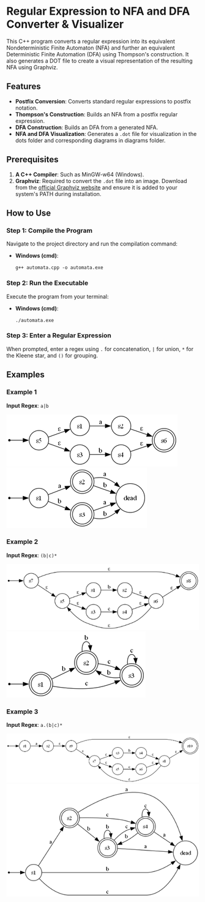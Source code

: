 # Regular Expression to NFA and DFA Converter & Visualizer

This C++ program converts a regular expression into its equivalent Nondeterministic Finite Automaton (NFA) and further an equivalent Deterministic Finite Automation (DFA) using Thompson's construction. It also generates a DOT file to create a visual representation of the resulting NFA using Graphviz.

## Features

* **Postfix Conversion**: Converts standard regular expressions to postfix notation.
* **Thompson's Construction**: Builds an NFA from a postfix regular expression.
* **DFA Construction**: Builds an DFA from a generated NFA.
* **NFA and DFA Visualization**: Generates a `.dot` file for visualization in the dots folder and corresponding diagrams in diagrams folder.

## Prerequisites

1.  **A C++ Compiler**: Such as MinGW-w64 (Windows).
2.  **Graphviz**: Required to convert the `.dot` file into an image. Download from the [official Graphviz website](https://graphviz.org/download/) and ensure it is added to your system's PATH during installation.

## How to Use

### Step 1: Compile the Program
Navigate to the project directory and run the compilation command:

* **Windows (cmd)**:
    ```
    g++ automata.cpp -o automata.exe
    ```

### Step 2: Run the Executable
Execute the program from your terminal:

* **Windows (cmd)**:
    ```
    ./automata.exe
    ```

### Step 3: Enter a Regular Expression
When prompted, enter a regex using `.` for concatenation, `|` for union, `*` for the Kleene star, and `()` for grouping.

## Examples

### Example 1
**Input Regex**: `a|b`

![NFA for a|b](examples/nfa1.png)
![DFA for a|b](examples/dfa1.png)

### Example 2
**Input Regex**: `(b|c)*`

![NFA for (b|c)*](examples/nfa2.png)
![DFA for (b|c)*](examples/dfa2.png)

### Example 3
**Input Regex**: `a.(b|c)*`

![NFA for a.(b|c)*](examples/nfa3.png)
![DFA for a.(b|c)*](examples/dfa3.png)